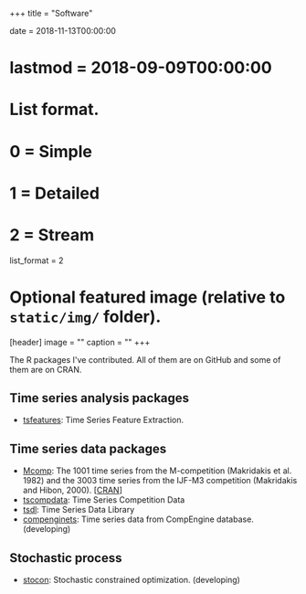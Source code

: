 +++
title = "Software"

date = 2018-11-13T00:00:00
# lastmod = 2018-09-09T00:00:00

# List format.
#   0 = Simple
#   1 = Detailed
#   2 = Stream
list_format = 2

# Optional featured image (relative to `static/img/` folder).
[header]
image = ""
caption = ""
+++

The R packages I've contributed. All of them are on GitHub and some of them are on CRAN.

## Time series analysis packages  
* [tsfeatures](https://github.com/robjhyndman/tsfeatures): Time Series Feature Extraction.

## Time series data packages  
* [Mcomp](https://pkg.robjhyndman.com/Mcomp): The 1001 time series from the M-competition (Makridakis et al. 1982) and the 3003 time series from the IJF-M3 competition (Makridakis and Hibon, 2000). [[CRAN](https://cloud.r-project.org/package=Mcomp)]   
* [tscompdata](https://github.com/robjhyndman/tscompdata): Time Series Competition Data   
* [tsdl](https://FinYang.github.io/tsdl): Time Series Data Library
* [compenginets](https://github.com/robjhyndman/compenginets): Time series data from CompEngine database. (developing)

## Stochastic process  
* [stocon](https://github.com/FinYang/stocon): Stochastic constrained optimization. (developing)
